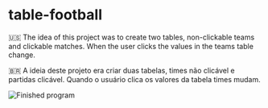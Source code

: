 # table-football
:us: The idea of this project was to create two tables, non-clickable teams and clickable matches. When the user clicks the values in the teams table change.

:brazil: A ideia deste projeto era criar duas tabelas, times não clicável e partidas clicável. Quando o usuário clica os valores da tabela times mudam.

![Finished program](https://user-images.githubusercontent.com/77807737/191144908-531efb86-d4d3-4aff-a7ca-a709f22369dc.png)
